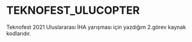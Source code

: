 # TEKNOFEST_ULUCOPTER
Teknofest 2021 Uluslararası İHA yarışması için yazdığım 2.görev kaynak kodlarıdır.
